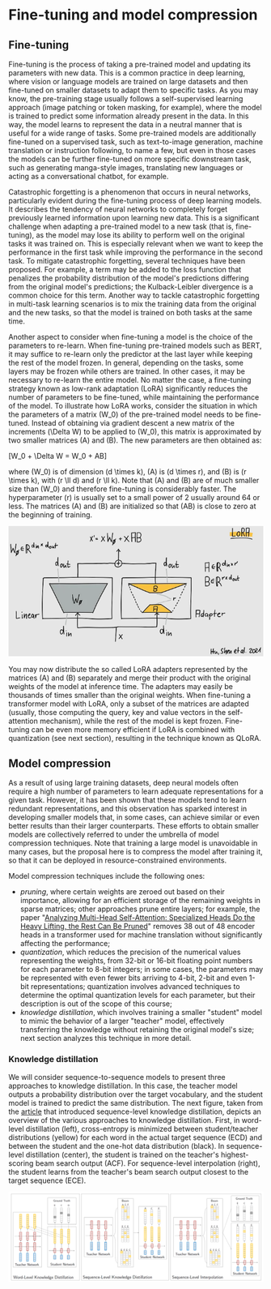 # Fine-tuning and model compression

## Fine-tuning

Fine-tuning is the process of taking a pre-trained model and updating its parameters with new data. This is a common practice in deep learning, where vision or language models are trained on large datasets and then fine-tuned on smaller datasets to adapt them to specific tasks. As you may know, the pre-training stage usually follows a self-supervised learning approach (image patching or token masking, for example), where the model is trained to predict some information already present in the data. In this way, the model learns to represent the data in a neutral manner that is useful for a wide range of tasks. Some pre-trained models are additionally fine-tuned on a supervised task, such as text-to-image generation, machine translation or instruction following, to name a few, but even in those cases the models can be further fine-tuned on more specific downstream task, such as generating manga-style images, translating new languages or acting as a conversational chatbot, for example.

Catastrophic forgetting is a phenomenon that occurs in neural networks, particularly evident during the fine-tuning process of deep learning models. It describes the tendency of neural networks to completely forget previously learned information upon learning new data. This is a significant challenge when adapting a pre-trained model to a new task (that is,   fine-tuning), as the model may lose its ability to perform well on the original tasks it was trained on. This is especially relevant when we want to keep the performance in the first task while improving the performance in the second task. To mitigate catastrophic forgetting, several techniques have been proposed. For example, a term may be added to the loss function that penalizes the probability distribution of the model's predictions differing from the original model's predictions; the Kulback-Leibler divergence is a common choice for this term. Another way to tackle catastrophic forgetting in multi-task learning scenarios is to mix the training data from the original and the new tasks, so that the model is trained on both tasks at the same time.

Another aspect to consider when fine-tuning a model is the choice of the parameters to re-learn. When fine-tuning pre-trained models such as BERT, it may suffice to re-learn only the predictor at the last layer while keeping the rest of the model frozen. In general, depending on the tasks, some layers may be frozen while others are trained. In other cases, it may be necessary to re-learn the entire model. No matter the case, a fine-tuning strategy known as low-rank adaptation (LoRA) significantly reduces the number of parameters to be fine-tuned, while maintaining the performance of the model. To illustrate how LoRA works, consider the situation in which the parameters of a matrix \(W_0\) of the pre-trained model needs to be fine-tuned. Instead of obtaining via gradient descent a new matrix of the increments \(\Delta W\) to be applied to \(W_0\), this matrix is approximated by two smaller matrices \(A\) and \(B\). The new parameters are then obtained as:

\[W_0 + \Delta W = W_0 + AB\]

where \(W_0\) is of dimension \(d \times k\), \(A\) is \(d \times r\), and \(B\) is \(r \times k\), with \(r \ll d\) and  \(r \ll k\). Note that \(A\) and \(B\) are of much smaller size than \(W_0\) and therefore fine-tuning is considerably faster. The hyperparameter \(r\) is usually set to a small power of 2 usually around 64 or less. The matrices \(A\) and \(B\) are initialized so that \(AB\) is close to zero at the beginning of training.

![LoRA](images/recurrent/lora.png)

You may now distribute the so called LoRA adapters represented by the matrices \(A\) and \(B\) separately and merge their product with the original weights of the model at inference time. The adapters may easily be thousands of times smaller than the original weights. When fine-tuning a transformer model with LoRA, only a subset of the matrices are adapted (usually, those computing the query, key and value vectors in the self-attention mechanism), while the rest of the model is kept frozen. Fine-tuning can be even more memory efficient if LoRA is combined with quantization (see next section), resulting in the technique known as QLoRA.

## Model compression

As a result of using large training datasets, deep neural models often require a high number of parameters to learn adequate representations for a given task. However, it has been shown that these models tend to learn redundant representations, and this observation has sparked interest in developing smaller models that, in some cases, can achieve similar or even better results than their larger counterparts. These efforts to obtain smaller models are collectively referred to under the umbrella of model compression techniques. Note that training a large model is unavoidable in many cases, but the proposal here is to compress the model after training it, so that it can be deployed in resource-constrained environments.

Model compression techniques include the following ones: 

- *pruning*, where certain weights are zeroed out based on their importance, allowing for an efficient storage of the remaining weights in sparse matrices; other approaches prune entire layers; for example, the paper "[Analyzing Multi-Head Self-Attention: Specialized Heads Do the Heavy Lifting, the Rest Can Be Pruned](https://aclanthology.org/P19-1580/)" removes 38 out of 48 encoder heads in a transformer used for machine translation without significantly affecting the performance;
- *quantization*, which reduces the precision of the numerical values representing the weights, from 32-bit or 16-bit floating point numbers for each parameter to 8-bit integers; in some cases, the parameters may be represented with even fewer bits arriving to 4-bit, 2-bit and even 1-bit representations; quantization involves advanced techniques to determine the optimal quantization levels for each parameter, but their description is out of the scope of this course;
- *knowledge distillation*, which involves training a smaller "student" model to mimic the behavior of a larger "teacher" model, effectively transferring the knowledge without retaining the original model's size; next section analyzes this technique in more detail.

### Knowledge distillation

We will consider sequence-to-sequence models to present three approaches to knowledge distillation. In this case, the teacher model outputs a probability distribution over the target vocabulary, and the student model is trained to predict the same distribution. The next figure, taken from the [article](https://arxiv.org/abs/1606.07947) that introduced sequence-level knowledge distillation, depicts an overview of the various approaches to knowledge distillation. First, in word-level distillation (left), cross-entropy is minimized between student/teacher distributions (yellow) for each word in the actual target sequence (ECD) and between the student and the one-hot data distribution (black). In sequence-level distillation (center), the student is trained on the teacher's highest-scoring beam search output (ACF). For sequence-level interpolation (right), the student learns from the teacher's beam search output closest to the target sequence (ECE).

![Knowledge distillation](images/recurrent/kd.png)